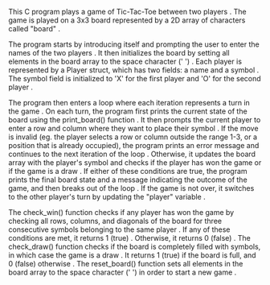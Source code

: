 This C program plays a game of Tic-Tac-Toe between two players .
 The game is played on a 3x3 board represented by a 2D array of characters called "board" .

The program starts by introducing itself and prompting the user to enter the names of the two players .
 It then initializes the board by setting all elements in the board array to the space character (' ') .
 Each player is represented by a Player struct, which has two fields: a name and a symbol .
 The symbol field is initialized to 'X' for the first player and 'O' for the second player .

The program then enters a loop where each iteration represents a turn in the game .
 On each turn, the program first prints the current state of the board using the print_board() function .
 It then prompts the current player to enter a row and column where they want to place their symbol .
 If the move is invalid (eg. the player selects a row or column outside the range 1-3, or a position that is already occupied),
 the program prints an error message and continues to the next iteration of the loop .
 Otherwise, it updates the board array with the player's symbol and checks if the player has won the game or if the game is a draw .
 If either of these conditions are true, the program prints the final board state and a message indicating the outcome of the game, and then breaks out of the loop .
 If the game is not over, it switches to the other player's turn by updating the "player" variable .

The check_win() function checks if any player has won the game by checking all rows, columns, and diagonals of the board for three consecutive symbols belonging to the same player .
 If any of these conditions are met, it returns 1 (true) .
 Otherwise, it returns 0 (false) .
 The check_draw() function checks if the board is completely filled with symbols, in which case the game is a draw .
 It returns 1 (true) if the board is full, and 0 (false) otherwise .
 The reset_board() function sets all elements in the board array to the space character (' ') in order to start a new game .

